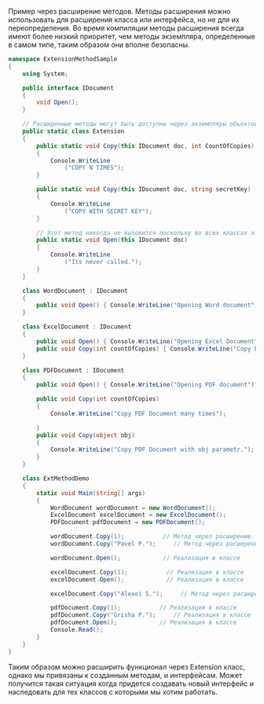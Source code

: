 ﻿Пример через расширение методов.
Методы расширения можно использовать для расширения класса или интерфейса, но не для их переопределения.
Во время компиляции методы расширения всегда имеют более низкий приоритет, чем методы экземпляра, определенные в самом типе, таким образом они вполне безопасны.

```cs
namespace ExtensionMethodSample
{
    using System;

    public interface IDocument
    {
        void Open();
    }

    // Расширенные методы могут быть доступны через экземпляры обьектов которые реализуют IDocument.
    public static class Extension
    {
        public static void Copy(this IDocument doc, int CountOfCopies)
        {
            Console.WriteLine
                ("COPY N TIMES");
        }

        public static void Copy(this IDocument doc, string secretKey)
        {
            Console.WriteLine
                ("COPY WITH SECRET KEY");
        }

        // Этот метод никогда не вызовится поскольку во всех классах этот метод реализован.
        public static void Open(this IDocument doc)
        {
            Console.WriteLine
                ("Its never called.");
        }
    }

    class WordDocument : IDocument
    {
        public void Open() { Console.WriteLine("Opening Word document"); }
    }

    class ExcelDocument : IDocument
    {
        public void Open() { Console.WriteLine("Opening Excel Document"); }
        public void Copy(int countOfCopies) { Console.WriteLine("Copy Excel Document many times"); }
    }

    class PDFDocument : IDocument
    {
        public void Open() { Console.WriteLine("Opening PDF document"); }

        public void Copy(int countOfCopies)
        {
            Console.WriteLine("Copy PDF Document many times");

        }
        public void Copy(object obj)
        {
            Console.WriteLine("Copy PDF Document with obj parametr.");
        }
    }

    class ExtMethodDemo
    {
        static void Main(string[] args)
        {
            WordDocument wordDocument = new WordDocument();
            ExcelDocument excelDocument = new ExcelDocument();
            PDFDocument pdfDocument = new PDFDocument();

            wordDocument.Copy(1);           // Метод через расширение.
            wordDocument.Copy("Pavel P.");     // Метод через расширение.

            wordDocument.Open();            // Реализация в классе

            excelDocument.Copy(1);           // Реализация в классе
            excelDocument.Open();            // Реализация в классе

            excelDocument.Copy("Alexei S.");     // Метод через расширение

            pdfDocument.Copy(1);           // Реализация в классе
            pdfDocument.Copy("Grisha P.");     // Реализация в классе
            pdfDocument.Open();            // Реализация в классе
            Console.Read();
        }
    }
}
```

Таким образом можно расширить функционал через Extension класс, однако мы привязаны к созданным методам, и интерфейсам. Может получится такая ситуация когда придется создавать новый интерфейс и наследовать для тех классов с которыми мы хотим работать.